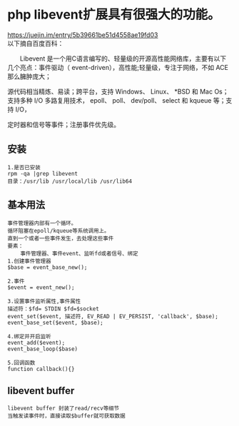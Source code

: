php libevent扩展具有很强大的功能。<br>
==
https://juejin.im/entry/5b39661be51d4558ae19fd03<br>
以下摘自百度百科：


　　Libevent 是一个用C语言编写的、轻量级的开源高性能网络库，主要有以下几个亮点：事件驱动（ event-driven），高性能;轻量级，专注于网络，不如 ACE 那么臃肿庞大；

源代码相当精炼、易读；跨平台，支持 Windows、 Linux、 *BSD 和 Mac Os；支持多种 I/O 多路复用技术， epoll、 poll、 dev/poll、 select 和 kqueue 等；支持 I/O，

定时器和信号等事件；注册事件优先级。

安装
---
    1.是否已安装
    rpm -qa |grep libevent      
    目录：/usr/lib /usr/local/lib /usr/lib64
基本用法
--
    事件管理器内部有一个循环。
    循环阻塞在epoll/kqueue等系统调用上。
    直到一个或者一些事件发生，去处理这些事件
    要素：
        事件管理器、事件event、监听fd或者信号、绑定
    1.创建事件管理器
    $base = event_base_new();
    
    2.事件
    $event = event_new();
    
    3.设置事件监听属性,事件属性
    描述符：$fd= STDIN $fd=$socket
    event_set($event, 描述符, EV_READ | EV_PERSIST, 'callback', $base);
    event_base_set($event, $base);
    
    4.绑定并开启监听
    event_add($event);
    event_base_loop($base)
    
    5.回调函数
    function callback(){}
    
libevent buffer
--
    libevent buffer 封装了read/recv等细节
    当触发读事件时，直接读取$buffer就可获取数据
